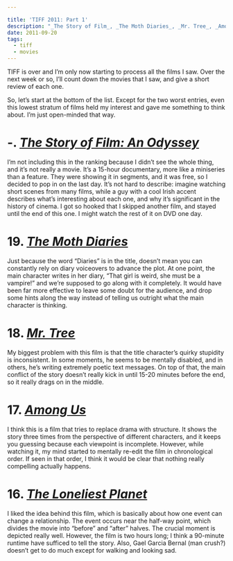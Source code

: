 ```yaml
---

title: 'TIFF 2011: Part 1'
description: "_The Story of Film_, _The Moth Diaries_, _Mr. Tree_, _Among Us_, _The Loneliest Planet_"
date: 2011-09-20
tags:
  - tiff
  - movies
---
```


TIFF is over and I’m only now starting to process all the films I saw. Over the next week or so, I’ll count down the movies that I saw, and give a short review of each one.  
  
So, let’s start at the bottom of the list. Except for the two worst entries, even this lowest stratum of films held my interest and gave me something to think about. I’m just open-minded that way.  
  
# -. [_The Story of Film: An Odyssey_](http://www.imdb.com/title/tt2044056/)
  
I’m not including this in the ranking because I didn’t see the whole thing, and it’s not really a movie. It’s a 15-hour documentary, more like a miniseries than a feature. They were showing it in segments, and it was free, so I decided to pop in on the last day. It’s not hard to describe: imagine watching short scenes from many films, while a guy with a cool Irish accent describes what’s interesting about each one, and why it’s significant in the history of cinema. I got so hooked that I skipped another film, and stayed until the end of this one. I might watch the rest of it on DVD one day.  
  
# 19. [_The Moth Diaries_](http://www.imdb.com/title/tt1407065/)
  
Just because the word “Diaries” is in the title, doesn’t mean you can constantly rely on diary voiceovers to advance the plot. At one point, the main character writes in her diary, “That girl is weird, she must be a vampire!” and we’re supposed to go along with it completely. It would have been far more effective to leave some doubt for the audience, and drop some hints along the way instead of telling us outright what the main character is thinking.  
  
# 18. [_Mr. Tree_](http://www.imdb.com/title/tt2043878/)
  
My biggest problem with this film is that the title character’s quirky stupidity is inconsistent. In some moments, he seems to be mentally disabled, and in others, he’s writing extremely poetic text messages. On top of that, the main conflict of the story doesn’t really kick in until 15-20 minutes before the end, so it really drags on in the middle.  
  
# 17. [_Among Us_](http://www.imdb.com/title/tt1630562/)
  
I think this is a film that tries to replace drama with structure. It shows the story three times from the perspective of different characters, and it keeps you guessing because each viewpoint is incomplete. However, while watching it, my mind started to mentally re-edit the film in chronological order. If seen in that order, I think it would be clear that nothing really compelling actually happens.  

# 16. [_The Loneliest Planet_](http://www.imdb.com/title/tt1695405/)

I liked the idea behind this film, which is basically about how one event can change a relationship. The event occurs near the half-way point, which divides the movie into “before” and “after” halves. The crucial moment is depicted really well. However, the film is two hours long; I think a 90-minute runtime have sufficed to tell the story. Also, Gael Garcia Bernal (man crush?) doesn’t get to do much except for walking and looking sad.